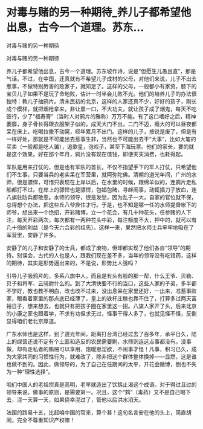 # 对毒与赌的另一种期待_养儿子都希望他出息，古今一个道理。苏东...

对毒与赌的另一种期待

对毒与赌的另一种期待

养儿子都希望他出息，古今一个道理。苏东坡作诗，说是“但愿生儿愚且直”，那是气话。不过，在中国，还真就有不希望儿子成材的父母，对他们来说，儿子不出去惹事，不做特别厉害的败家子，就知足了。这样的父母，一般都小有家资，膝下的宝贝儿子如果不是玩了命地败，估计一时半会儿败不光。他们的培养儿子的办法很独特：教儿子抽鸦片。清末民初的北京，这样的人家还真不少，好好的孩子，刚长成个模样，就把烟枪拿来，非让熏一口，不大功夫，就让孩子成了烟鬼，每天不吃饭行，少了“福寿膏”（当时人对鸦片的雅称）万万不能。有了这口嗜好之后，精神萎靡，身子骨长得跟衣服架子似的，成天大门不出，二门不迈，瘾大的可以昼夜都呆在床上，吃喝拉撒不动窝，经年累月不出门。这样的儿子，按说是废了，但是有一样好处，那就是不可能出去惹事生非，当然也不可能出去干“大事”，比如大笔的买卖（一般都是吃人骗），追歌星，泡戏子，甚至下海玩票。他们的家长，要的就是这个效果。好在那个年月，鸦片没有现在值钱，即便天天消费，也耗得起。

军队是用来打仗的，但是也有军队的首长，不仅不指望手下的军人打仗，只希望他们不生事，只要当兵的老实呆在军营里，就阿弥陀佛。清朝的道光年间，广州的水师，很是骠悍，可惜只表现在上岸以后，在水里的时候，跟绵羊似的，连鸦片走私船都打不过。在岸上的骠悍也是骠悍，包娼包赌，寻衅闹事，动辄插刀子放血，连八旗驻防兵都敢惹。水师的领导，很是发愁，因为乱子一大，自家的官位就不保，总得想个办法，把这些丘八爷拴住才行。于是，也不知是哪一任的水师提督帐下的师爷，想出来一个绝招，开彩赌博，立一个花会，有几十种花头，任参赌的人下注，每天开彩两次，每次都有一两种花头中彩，每注额度不大，押中的，就可以有几十倍的利益（是今天六合彩的祖先）。这样一来，果然把水师士兵牢牢地吸在了军营里，安静了许多。

安静了的儿子和安静了的士兵，都成了废物，但却都实现了他们各自“领导”的期待。别误会，古代的人也是人，跟我们现在差不多，当年的领导没有吃错药，这样的期待，其实是形势逼出来的，不是说，形势比人强吗？

引导儿子吸鸦片的，多系八旗中人，而且是有头有脸的那一帮，什么王爷、贝勒、贝子和将军、云骑尉什么的。到了大清快要不行的当口，这些人家的子弟，多半都不学好，教也教不明白，改也改不过来，没出息呆在家里还好，一出来，准惹事败家，眼看着家里的那点底已经薄了，皇上的铁杆庄稼也靠不住了，打算多过两天富裕日子，想来想去，也就只有把孩子圈在家里这一招。八旗人家开了头，后来北京的小康之家也跟着学，不求有功但求无过，怪事干得人多了，也就见怪不怪，反倒显得咱们老北京厚道。

广东水师也是这样，到了道光年间，距离打台湾已经过去了百多年，承平日久，陆上的绿营还说不定有个土匪和造反的农民需要剿，水师则连这点事都没有。没事做，却有走私者的贿赂可以享用，饱暖思淫欲，不闹事才怪！凡事，积习已久，成为大家共同的习惯性行为，就难改了，除非把这个群体整体换掉——显然，这是谁也做不到的。因此，做领导的，为了自己在任期间的太平，开花会赌博，倒也不失为一种“理性选择”。

咱们中国人的老祖宗真是高明，老早就造出了饮鸩止渴这个成语。对于得过且过的领导来说，做事的原则，是需要第一。况且，这个“鸩”（毒药）又不是自己喝下去，混一天算一天，如果侥幸混过了，管他以后洪水滔天。

法国的路易十五，比起咱中国的官来，算个甚！这句名言安在他的头上，简直胡闹，完全不尊重知识产权嘛！